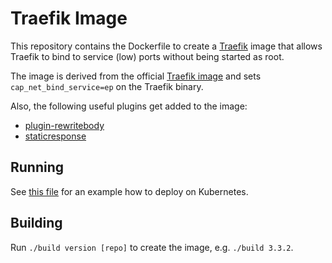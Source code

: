 # Traefik Image

This repository contains the Dockerfile to create a [Traefik](https://traefik.io/traefik/) image that allows Traefik to bind to service (low) ports without being started as root.

The image is derived from the official [Traefik image](https://hub.docker.com/_/traefik) and sets `cap_net_bind_service=ep` on the Traefik binary.

Also, the following useful plugins get added to the image:

* [plugin-rewritebody](https://github.com/traefik/plugin-rewritebody)
* [staticresponse](https://github.com/jdel/staticresponse)

## Running

See [this file](deployment.yml) for an example how to deploy on Kubernetes.

## Building

Run `./build version [repo]` to create the image, e.g. `./build 3.3.2`.
